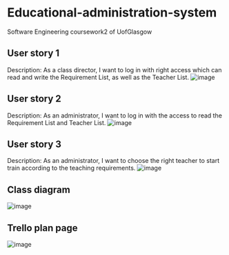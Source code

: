 # Educational-administration-system
Software Engineering coursework2 of UofGlasgow
## User story 1
Description:
As a class director, I want to log in with right access which can read and write the Requirement List, as well as the Teacher List.
![image](https://user-images.githubusercontent.com/77929543/148648488-64aa1a81-f486-4022-9997-c547d6c5c791.png)
## User story 2
Description:
As an administrator, I want to log in with the access to read the Requirement List and Teacher List. 
![image](https://user-images.githubusercontent.com/77929543/148648498-d454d18b-5de2-4a96-89b5-933697b27d03.png)
## User story 3
Description:
As an administrator, I want to choose the right teacher to start train according to the teaching requirements.
![image](https://user-images.githubusercontent.com/77929543/148648510-1f807016-5573-499d-8fca-9747ef0f112c.png)
## Class diagram
![image](https://user-images.githubusercontent.com/77929543/148648554-8f5d0194-bc53-4dc2-9f7e-029a5eff7a9e.png)
## Trello plan page
![image](https://user-images.githubusercontent.com/77929543/148648590-9d7058fb-4350-4aa6-9b85-3fb2f3df0512.png)
